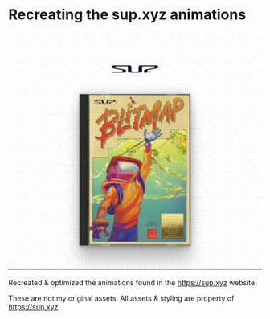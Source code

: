 # Recreating the sup.xyz animations
![Preview image](https://github.com/tjcages/sup/raw/main/public/preview.jpg)

Recreated & optimized the animations found in the https://sup.xyz website.

These are not my original assets. All assets & styling are property of https://sup.xyz.